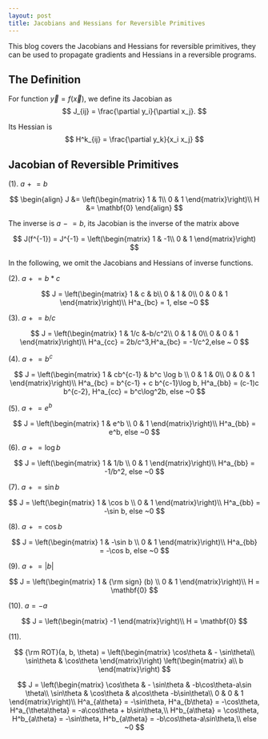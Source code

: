 ```yaml
---
layout: post
title: Jacobians and Hessians for Reversible Primitives
---
```


This blog covers the Jacobians and Hessians for reversible primitives, they can be used to propagate gradients and Hessians in a reversible programs.

## The Definition

For function $\vec{y} = f(\vec{x})$, we define its Jacobian as
$$
J_{ij} = \frac{\partial y_i}{\partial x_j}.
$$

Its Hessian is
$$
H^k_{ij} = \frac{\partial y_k}{x_i x_j}
$$

## Jacobian of Reversible Primitives



(1). $a \mathrel+= b$

$$
\begin{align}
J &= \left(\begin{matrix}
1 & 1\\
0 & 1
\end{matrix}\right)\\
H &= \mathbf{0}
\end{align}
$$

The inverse is $a \mathrel-= b​$, its Jacobian is the inverse of the matrix above

$$
J(f^{-1}) = J^{-1} = \left(\begin{matrix}
1 & -1\\
0 & 1
\end{matrix}\right)
$$

In the following, we omit the Jacobians and Hessians of inverse functions.

(2). $a\mathrel+=b*c$

$$
J = \left(\begin{matrix}
1 & c & b\\
0 & 1 & 0\\
0 & 0 & 1
\end{matrix}\right)\\
H^a_{bc} = 1, else ~0
$$

(3). $a\mathrel+=b/c​$

$$
J = \left(\begin{matrix}
1 & 1/c &-b/c^2\\
0 & 1 & 0\\
0 & 0 & 1
\end{matrix}\right)\\
H^a_{cc} = 2b/c^3,H^a_{bc} = -1/c^2,else ~ 0
$$

(4). $a\mathrel+=b^c​$


$$
J = \left(\begin{matrix}
1 &  cb^{c-1} &   b^c \log b \\
0 & 1 & 0\\
0 & 0 & 1
\end{matrix}\right)\\
H^a_{bc} = b^{c-1} + c b^{c-1}\log b, H^a_{bb} = (c-1)c b^{c-2}, H^a_{cc} = b^c\log^2b, else ~0
$$

(5). $a\mathrel+=e^b$

$$
J = \left(\begin{matrix}
1 &  e^b \\
0 & 1
\end{matrix}\right)\\
H^a_{bb} = e^b, else ~0
$$

(6). $a\mathrel+=\log b​$

$$
J = \left(\begin{matrix}
1 &  1/b \\
0 & 1
\end{matrix}\right)\\
H^a_{bb} = -1/b^2, else ~0
$$

(7). $a\mathrel+=\sin b​$

$$
J = \left(\begin{matrix}
1 &  \cos b \\
0 & 1
\end{matrix}\right)\\
H^a_{bb} = -\sin b, else ~0
$$

(8). $a\mathrel+=\cos b​$

$$
J = \left(\begin{matrix}
1 &  -\sin b \\
0 & 1
\end{matrix}\right)\\
H^a_{bb} = -\cos b, else ~0
$$

(9). $a \mathrel+= \vert b\vert​$

$$
J = \left(\begin{matrix}
1 &  {\rm sign} (b) \\
0 & 1
\end{matrix}\right)\\
H = \mathbf{0}
$$

(10). $a = -a​$

$$
J = \left(\begin{matrix}
-1
\end{matrix}\right)\\
H = \mathbf{0}
$$

(11). ​

$$
{\rm ROT}(a, b, \theta)  = \left(\begin{matrix}
        \cos\theta & - \sin\theta\\
        \sin\theta  & \cos\theta
    \end{matrix}\right)
    \left(\begin{matrix}
        a\\
        b
    \end{matrix}\right)
$$

$$
J = \left(\begin{matrix}
        \cos\theta & - \sin\theta & -b\cos\theta-a\sin \theta\\
        \sin\theta  & \cos\theta & a\cos\theta -b\sin\theta\\
        0 & 0 & 1
    \end{matrix}\right)\\
   H^a_{a\theta} = -\sin\theta,    H^a_{b\theta} = -\cos\theta,   H^a_{\theta\theta} = -a\cos\theta + b\sin\theta,\\
   H^b_{a\theta} = \cos\theta,   H^b_{a\theta} = -\sin\theta,   H^b_{a\theta} = -b\cos\theta-a\sin\theta,\\
   else ~0
$$



